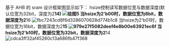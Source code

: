 基于 AHB 的 sram 设计框架图显示如下：
hsize控制读写数据位宽与数据深度(默认位宽为32bit，深度为2**14)
![绘图5](https://user-images.githubusercontent.com/71707557/182754272-dd9540d8-3b8e-4967-a1ff-0342555d659a.png)
当hsize为2'b00时，数据位宽为8bit，数据深度为2**16
![fbc7243cd8f6d3286070628d774b1c8](https://user-images.githubusercontent.com/71707557/182756040-11988dca-7215-4767-9a53-8653e4ba6a65.png)
当hsize为2'b01时，数据位宽为16bit，数据深度为2**15
![979e27f5082deef4e8b00e63921ec6f](https://user-images.githubusercontent.com/71707557/182756083-7677d5d5-4924-4a9b-aad2-4096af8ff2ab.png)
当hsize为2'b10时，数据位宽为32bit，数据深度为2**14
![cdca3ff32af45260c13a686fb47f368](https://user-images.githubusercontent.com/71707557/182756109-daa0d467-e2a6-4313-9f7f-42238b6ffb14.png)
